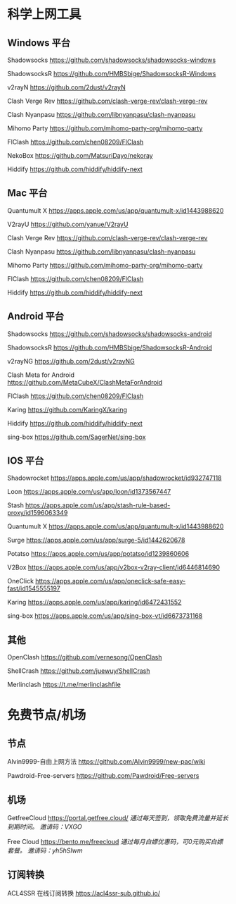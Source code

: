 # 科学上网工具

## Windows 平台

Shadowsocks https://github.com/shadowsocks/shadowsocks-windows

ShadowsocksR https://github.com/HMBSbige/ShadowsocksR-Windows

v2rayN https://github.com/2dust/v2rayN

Clash Verge Rev https://github.com/clash-verge-rev/clash-verge-rev

Clash Nyanpasu https://github.com/libnyanpasu/clash-nyanpasu

Mihomo Party https://github.com/mihomo-party-org/mihomo-party

FlClash https://github.com/chen08209/FlClash

NekoBox https://github.com/MatsuriDayo/nekoray

Hiddify https://github.com/hiddify/hiddify-next

## Mac 平台

Quantumult X https://apps.apple.com/us/app/quantumult-x/id1443988620

V2rayU https://github.com/yanue/V2rayU

Clash Verge Rev https://github.com/clash-verge-rev/clash-verge-rev

Clash Nyanpasu https://github.com/libnyanpasu/clash-nyanpasu

Mihomo Party https://github.com/mihomo-party-org/mihomo-party

FlClash https://github.com/chen08209/FlClash

Hiddify https://github.com/hiddify/hiddify-next

## Android 平台

Shadowsocks https://github.com/shadowsocks/shadowsocks-android

ShadowsocksR https://github.com/HMBSbige/ShadowsocksR-Android

v2rayNG https://github.com/2dust/v2rayNG

Clash Meta for Android https://github.com/MetaCubeX/ClashMetaForAndroid

FlClash https://github.com/chen08209/FlClash

Karing https://github.com/KaringX/karing

Hiddify https://github.com/hiddify/hiddify-next

sing-box https://github.com/SagerNet/sing-box

## IOS 平台

Shadowrocket https://apps.apple.com/us/app/shadowrocket/id932747118

Loon https://apps.apple.com/us/app/loon/id1373567447

Stash https://apps.apple.com/us/app/stash-rule-based-proxy/id1596063349

Quantumult X https://apps.apple.com/us/app/quantumult-x/id1443988620

Surge https://apps.apple.com/us/app/surge-5/id1442620678

Potatso https://apps.apple.com/us/app/potatso/id1239860606

V2Box https://apps.apple.com/us/app/v2box-v2ray-client/id6446814690

OneClick https://apps.apple.com/us/app/oneclick-safe-easy-fast/id1545555197

Karing https://apps.apple.com/us/app/karing/id6472431552

sing-box https://apps.apple.com/us/app/sing-box-vt/id6673731168

## 其他

OpenClash https://github.com/vernesong/OpenClash

ShellCrash https://github.com/juewuy/ShellCrash

Merlinclash https://t.me/merlinclashfile

# 免费节点/机场

## 节点

Alvin9999-自由上网方法 https://github.com/Alvin9999/new-pac/wiki

Pawdroid-Free-servers https://github.com/Pawdroid/Free-servers

## 机场

GetfreeCloud https://portal.getfree.cloud/ *通过每天签到，领取免费流量并延长到期时间。 邀请码：VXGO*

Free Cloud https://bento.me/freecloud *通过每月白嫖优惠码，可0元购买白嫖套餐。 邀请码：yh5hSIwm*

## 订阅转换

ACL4SSR 在线订阅转换 https://acl4ssr-sub.github.io/
